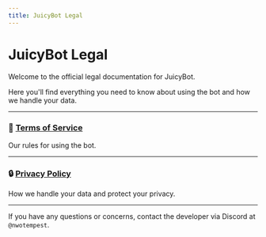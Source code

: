 ```yaml
---
title: JuicyBot Legal
---
```


# JuicyBot Legal

Welcome to the official legal documentation for JuicyBot.

Here you'll find everything you need to know about using the bot and how we handle your data.

---

### 📜 [Terms of Service](./terms.md)

Our rules for using the bot.

---

### 🔒 [Privacy Policy](./privacy.md)

How we handle your data and protect your privacy.

---

If you have any questions or concerns, contact the developer via Discord at `@nwotempest`.
